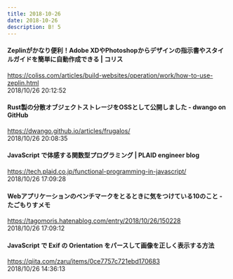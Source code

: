 ```yaml
---
title: 2018-10-26
date: 2018-10-26
description: B! 5
---
```


####   Zeplinがかなり便利！Adobe XDやPhotoshopからデザインの指示書やスタイルガイドを簡単に自動作成できる | コリス
https://coliss.com/articles/build-websites/operation/work/how-to-use-zeplin.html<br>
2018/10/26 20:12:52<br>


#### Rust製の分散オブジェクトストレージをOSSとして公開しました - dwango on GitHub
https://dwango.github.io/articles/frugalos/<br>
2018/10/26 20:08:35<br>


#### JavaScript で体感する関数型プログラミング | PLAID engineer blog
https://tech.plaid.co.jp/functional-programming-in-javascript/<br>
2018/10/26 17:09:28<br>


#### Webアプリケーションのベンチマークをとるときに気をつけている10のこと - たごもりすメモ
https://tagomoris.hatenablog.com/entry/2018/10/26/150228<br>
2018/10/26 17:09:12<br>


#### JavaScript で Exif の Orientation をパースして画像を正しく表示する方法
https://qiita.com/zaru/items/0ce7757c721ebd170683<br>
2018/10/26 14:36:13<br>


